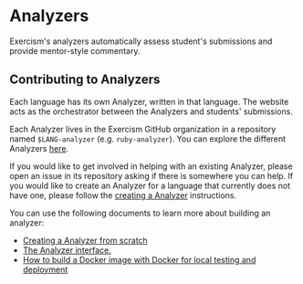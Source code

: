 # Analyzers

Exercism's analyzers automatically assess student's submissions and provide mentor-style commentary.

## Contributing to Analyzers

Each language has its own Analyzer, written in that language.
The website acts as the orchestrator between the Analyzers and students' submissions.

Each Analyzer lives in the Exercism GitHub organization in a repository named `$LANG-analyzer` (e.g. `ruby-analyzer`).
You can explore the different Analyzers [here](https://github.com/exercism?q=-analyzer).

If you would like to get involved in helping with an existing Analyzer, please open an issue in its repository asking if there is somewhere you can help.
If you would like to create an Analyzer for a language that currently does not have one, please follow the [creating a Analyzer](/docs/building/tooling/analyzers/creating-from-scratch) instructions.

You can use the following documents to learn more about building an analyzer:

- [Creating a Analyzer from scratch](/docs/building/tooling/analyzers/creating-from-scratch)
- [The Analyzer interface.](/docs/building/tooling/analyzers/interface)
- [How to build a Docker image with Docker for local testing and deployment](/docs/building/tooling/analyzers/docker)
